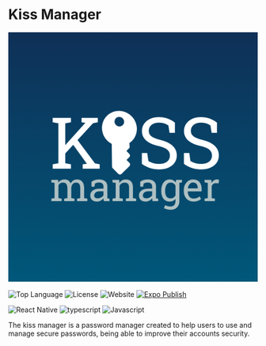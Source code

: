 # Kiss Manager
![Icon](assets/icon@3x.png) 

![Top Language](https://img.shields.io/github/languages/top/JuniorAlvess/kissManager?style=flat-square)
![License](https://img.shields.io/github/license/JuniorAlvess/kissManager?color=lightblue&style=flat-square)
![Website](https://img.shields.io/website?down_color=red&down_message=Got%20Shot&style=flat-square&up_color=green&up_message=Up&url=https%3A%2F%2Fwww.rodcordeiro.com.br)
[![Expo Publish](https://github.com/rodcordeiro/kissManagerMobile/actions/workflows/PublishUpdates.yml/badge.svg)](https://github.com/rodcordeiro/kissManagerMobile/actions/workflows/PublishUpdates.yml)

![React Native](https://img.shields.io/badge/React%20Native-black?style=flat-square&logo=react)
![typescript](https://img.shields.io/badge/Typescript-black?style=flat-square&logo=typescript)
![Javascript](https://img.shields.io/badge/Javascript-black?style=flat-square&logo=javascript)

The kiss manager is a password manager created to help users to use and manage secure passwords, being able to improve their accounts security.
